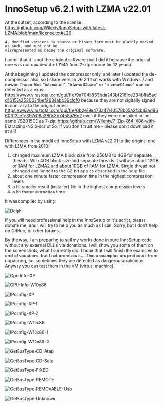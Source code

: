 # InnoSetup v6.2.1 with LZMA v22.01

At the outset, according to the license:
https://github.com/Wilenty/InnoSetup-with-latest-LZMA/blob/main/license.txt#L26
```
4. Modified versions in source or binary form must be plainly marked as such, and must not be
misrepresented as being the original software.
```
I admit that it is not the original software (but I did it because the original one was not updated the LZMA from 7-zip source for 12 years).

At the beginning I updated the compressor only, and later I updated the de-compressor also, so I share version v6.2.1 that works with Windows 7 and newer.
These files "islzma.dll", "islzma32.exe" or "islzma64.exe" can be detected as a virus:
https://www.virustotal.com/gui/file/9a704b833bda243bf2181ce234b1fa5add16157a2530024bef2934abc39cfcf0
because they are not digitally signed in contrary to the original ones:
https://www.virustotal.com/gui/file/0b2e19e473a47e10578b05a2f3b43ad96603f3ee1e397c06a280c3b7458a76e2
even if they were compiled in the same VS2015CE as 7-zip:
https://github.com/Wilenty/7-Zip-X64-X86-with-Extracting-NSIS-script
So, if you don't trust me - please don't download it at all!

Differences in the modified InnoSetup with LZMA v22.01 to the original one with LZMA from 2010:
1) changed maximum LZMA block size from 256MB to 4GB for separate threads. With 4GB block size and separate threads it will use about 12GB of RAM for LZMA2 and about 10GB of RAM for LZMA. Single thread not changed and limited to the 32-bit app as described in the help file.
2) about one minute faster compression time in the highest compression levels
3) a bit smaller result (installer) file in the highest compression levels
4) a bit faster extraction time

It was compiled by using:

![Delphi](https://user-images.githubusercontent.com/61757638/181103967-fae5093c-d70f-4816-9a0d-3dd5eaadd35d.png)

If you will need professional help in the InnoSetup or it's script, please donate me, and I will try to help you as much as I can. Sorry, but I don't help on GitHub, or other forums...

By the way,
I am preparing to sell my works done in pure InnoSetup code without any external DLL's via donations. I will show you some of them on the screenshots, what I currently did. I hope that I will finish the examples to end of vacations, but I not promises it...
These examples are protected from unpacking, so, sometimes they are detected as dangerous/malicious. Anyway you can test them in the VM (virtual machine).

![Cpu-Info-XP](https://user-images.githubusercontent.com/61757638/181122810-7b71e933-2881-4dc3-80b3-1bd1932c46d9.png)

![CPU-Info-W10x86](https://user-images.githubusercontent.com/61757638/181122845-67827b5a-9eab-4ca2-9587-cdcae72b7d86.png)


![IPconfig-XP](https://user-images.githubusercontent.com/61757638/181122889-17e605d6-59ef-4d43-b39b-2fac071b4114.png)

![IPconfig-XP-1](https://user-images.githubusercontent.com/61757638/181122910-5e298bab-3032-46a1-8f55-87fcb07b1d94.png)

![IPconfig-XP-2](https://user-images.githubusercontent.com/61757638/181122929-e92a5698-260f-49b3-bd81-2e5ab0156603.png)

![IPconfig-W10x86](https://user-images.githubusercontent.com/61757638/181123043-45260d69-f4e5-4422-94dc-6f9310ba79d7.png)

![IPconfig-W10x86-1](https://user-images.githubusercontent.com/61757638/181123059-559a0428-7aae-40b1-8e4f-6a785cd16013.png)

![IPconfig-W10x86-2](https://user-images.githubusercontent.com/61757638/181123079-379e144c-be00-4fe5-8fd3-f5fd52dd1451.png)


![GetBusType-CD-Atapi](https://user-images.githubusercontent.com/61757638/181123157-2bd7f8aa-9a5a-4fdd-972b-7052a5af4cc5.png)

![GetBusType-CD-Sata](https://user-images.githubusercontent.com/61757638/181123168-f7ce4586-aa0b-4512-925e-69474940dae2.png)

![GetBusType-FIXED](https://user-images.githubusercontent.com/61757638/181123192-4340b5cc-7dee-4736-a6a5-815e5ab6bda1.png)

![GetBusType-REMOTE](https://user-images.githubusercontent.com/61757638/181123204-de0c8765-d4c6-436a-9a4e-a943ce3df8e8.png)

![GetBusType-REMOVABLE-Usb](https://user-images.githubusercontent.com/61757638/181123222-6ea2b183-5170-4b2d-bd27-61a150668b72.png)

![GetBusType-Unknown](https://user-images.githubusercontent.com/61757638/181123238-7a5e9c83-4299-4456-a06e-9637d15138fb.png)
